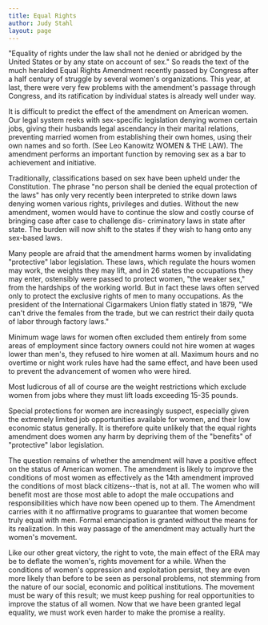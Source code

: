 ```yaml
---
title: Equal Rights
author: Judy Stahl
layout: page
---
```


"Equality of rights under the law shall not he denied or abridged by the United States or by any state on account of sex." So reads the text of the much heralded Equal Rights Amendment recently passed by Congress after a half century of struggle by several women's organizations. This year, at last, there were very few problems with the amendment's passage through Congress, and its ratification by individual states is already well under way. 

It is difficult to predict the effect of the amendment on American women. Our legal system reeks with sex-specific legislation denying women certain jobs, giving their husbands legal ascendancy in their marital relations, preventing married women from establishing their own homes, using their own names and so forth. (See Leo Kanowitz WOMEN & THE LAW). The amendment performs an important function by removing sex as a bar to achievement and initiative. 

Traditionally, classifications based on sex have been upheld under the Constitution. The phrase "no person shall be denied the equal protection of the laws" has only very recently been interpreted to strike down laws denying women various rights, privileges and duties. Without the new amendment, women would have to continue the slow and costly course of bringing case after case to challenge dis- criminatory laws in state after state. The burden will now shift to the states if they wish to hang onto any sex-based laws. 

Many people are afraid that the amendment harms women by invalidating "protective" labor legislation. These laws, which regulate the hours women may work, the weights they may lift, and in 26 states the occupations they may enter, ostensibly were passed to protect women, "the weaker sex," from the hardships of the working world. But in fact these laws often served only to protect the exclusive rights of men to many occupations. As the president of the International Cigarmakers Union flatly stated in 1879, "We can't drive the females from the trade, but we can restrict their daily quota of labor through factory laws." 

Minimum wage laws for women often excluded them entirely from some areas of employment since factory owners could not hire women at wages lower than men's, they refused to hire women at all. Maximum hours and no overtime or night work rules have had the same effect, and have been used to prevent the advancement of women who were hired. 

Most ludicrous of all of course are the weight restrictions which exclude women from jobs where they must lift loads exceeding 15-35 pounds.

Special protections for women are increasingly suspect, especially given the extremely limited job opportunities available for women, and their low economic status generally. It is therefore quite unlikely that the equal rights amendment does women any harm by depriving them of the "benefits" of "protective" labor legislation.

The question remains of whether the amendment will have a positive effect on the status of American women. The amendment is likely to improve the conditions of most women as effectively as the 14th amendment improved the conditions of most black citizens--that is, not at all. The women who will benefit most are those most able to adopt the male occupations and responsibilities which have now been opened up to them. The Amendment carries with it no affirmative programs to guarantee that women become truly equal with men. Formal emancipation is granted without the means for its realization. In this way passage of the amendment may actually hurt the women's movement. 

Like our other great victory, the right to vote, the main effect of the ERA may be to deflate the women's, rights movement for a while. When the conditions of women's oppression and exploitation persist, they are even more likely than before to be seen as personal problems, not stemming from the nature of our social, economic and political institutions. The movement must be wary of this result; we must keep pushing for real opportunities to improve the status of all women. Now that we have been granted legal equality, we must work even harder to make the promise a reality.